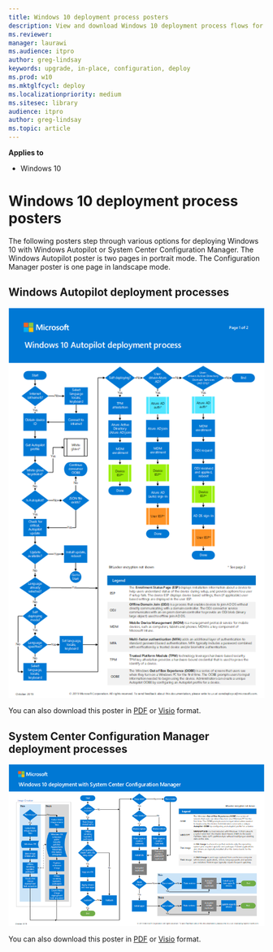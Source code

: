 ```yaml
---
title: Windows 10 deployment process posters
description: View and download Windows 10 deployment process flows for System Center Configuration Manager and Windows Autopilot.
ms.reviewer: 
manager: laurawi
ms.audience: itpro
author: greg-lindsay
keywords: upgrade, in-place, configuration, deploy
ms.prod: w10
ms.mktglfcycl: deploy
ms.localizationpriority: medium
ms.sitesec: library
audience: itpro
author: greg-lindsay
ms.topic: article
---
```


**Applies to**
-   Windows 10

#  Windows 10 deployment process posters

The following posters step through various options for deploying Windows 10 with Windows Autopilot or System Center Configuration Manager.  The Windows Autopilot poster is two pages in portrait mode. The Configuration Manager poster is one page in landscape mode. 

## Windows Autopilot deployment processes

[![Deploy Windows 10 with Autopilot](./media/windows10-autopilot-flowchart.png)](media/Windows10AutopilotFlowchart.pdf)

You can also download this poster in [PDF](https://github.com/MicrosoftDocs/microsoft-365-docs/raw/public/windows/deployment/media/Windows10AutopilotFlowchart.pdf) or [Visio](https://github.com/MicrosoftDocs/microsoft-365-docs/raw/public/windows/deployment/media/Windows10Autopilotflowchart.vsdx) format.

## System Center Configuration Manager deployment processes

[![Deploy Windows 10 with Configuration Manager](./media/windows10-deployment-config-manager.png)](media/Windows10DeploymentConfigManager.pdf)

You can also download this poster in [PDF](https://github.com/MicrosoftDocs/microsoft-365-docs/raw/public/windows/deployment/media/Windows10DeploymentConfigManager.pdf) or [Visio](https://github.com/MicrosoftDocs/microsoft-365-docs/raw/public/windows/deployment/media/Windows10DeploymentConfigManager.vsdx) format.

